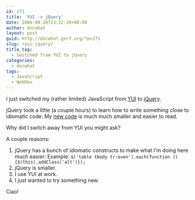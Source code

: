 ```yaml
---
id: 171
title: 'YUI -> jQuery'
date: 2008-08-28T23:22:20+00:00
author: docwhat
layout: post
guid: http://docwhat.gerf.org/?p=171
slug: /yui-jquery/
title_tag:
  - Switched from YUI to jQuery
categories:
  - docwhat
tags:
  - JavaScript
  - WebDev
---
```

I just switched my (rather limited) JavaScript from <a href="http://developer.yahoo.com/yui">YUI</a> to <a href="http://jquery.com/">jQuery</a>.

jQuery took a little (a couple hours) to learn how to write something close to idiomatic code. My <a href="http://git.gerf.org/?p=docwhat-web.git;a=blob;f=theme/src/js/script.js;h=87ac59f52f0790c531b10dc4860044978d40b86e;hb=bc23da7e2f25c95d41101ff9e811dea81d69b116">new code</a> is much much smaller and easier to read.

Why did I switch away from YUI you might ask?

A couple reasons:
<ol>
	<li>jQuery has a bunch of idiomatic constructs to make what I'm doing here much easier: Example: <code>$('table tbody tr:even').each(function () {$(this).addClass('alt')});</code></li>
	<li>jQuery is smaller.</li>
	<li>I use YUI at work.</li>
	<li>I just wanted to try something new.</li>
</ol>
Ciao!